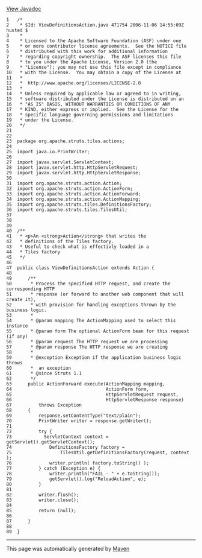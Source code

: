 [View Javadoc](../../../../../../apidocs/org/apache/struts/tiles/actions/ViewDefinitionsAction.html.md)


    1   /*
    2    * $Id: ViewDefinitionsAction.java 471754 2006-11-06 14:55:09Z husted $
    3    *
    4    * Licensed to the Apache Software Foundation (ASF) under one
    5    * or more contributor license agreements.  See the NOTICE file
    6    * distributed with this work for additional information
    7    * regarding copyright ownership.  The ASF licenses this file
    8    * to you under the Apache License, Version 2.0 (the
    9    * "License"); you may not use this file except in compliance
    10   * with the License.  You may obtain a copy of the License at
    11   *
    12   *  http://www.apache.org/licenses/LICENSE-2.0
    13   *
    14   * Unless required by applicable law or agreed to in writing,
    15   * software distributed under the License is distributed on an
    16   * "AS IS" BASIS, WITHOUT WARRANTIES OR CONDITIONS OF ANY
    17   * KIND, either express or implied.  See the License for the
    18   * specific language governing permissions and limitations
    19   * under the License.
    20   */
    21  
    22  
    23  package org.apache.struts.tiles.actions;
    24  
    25  import java.io.PrintWriter;
    26  
    27  import javax.servlet.ServletContext;
    28  import javax.servlet.http.HttpServletRequest;
    29  import javax.servlet.http.HttpServletResponse;
    30  
    31  import org.apache.struts.action.Action;
    32  import org.apache.struts.action.ActionForm;
    33  import org.apache.struts.action.ActionForward;
    34  import org.apache.struts.action.ActionMapping;
    35  import org.apache.struts.tiles.DefinitionsFactory;
    36  import org.apache.struts.tiles.TilesUtil;
    37  
    38  
    39  
    40  /**
    41   * <p>An <strong>Action</strong> that writes the
    42   * definitions of the Tiles factory.
    43   * Useful to check what is effectivly loaded in a
    44   * Tiles factory
    45   */
    46  
    47  public class ViewDefinitionsAction extends Action {
    48  
    49      /**
    50       * Process the specified HTTP request, and create the corresponding HTTP
    51       * response (or forward to another web component that will create it),
    52       * with provision for handling exceptions thrown by the business logic.
    53       *
    54       * @param mapping The ActionMapping used to select this instance
    55       * @param form The optional ActionForm bean for this request (if any)
    56       * @param request The HTTP request we are processing
    57       * @param response The HTTP response we are creating
    58       *
    59       * @exception Exception if the application business logic throws
    60       *  an exception
    61       * @since Struts 1.1
    62       */
    63      public ActionForward execute(ActionMapping mapping,
    64                                   ActionForm form,
    65                                   HttpServletRequest request,
    66                                   HttpServletResponse response)
    67          throws Exception
    68      {
    69          response.setContentType("text/plain");
    70          PrintWriter writer = response.getWriter();
    71  
    72          try {
    73            ServletContext context = getServlet().getServletContext();
    74              DefinitionsFactory factory =
    75                  TilesUtil.getDefinitionsFactory(request, context );
    76              writer.println( factory.toString() );
    77          } catch (Exception e) {
    78              writer.println("FAIL - " + e.toString());
    79              getServlet().log("ReloadAction", e);
    80          }
    81  
    82          writer.flush();
    83          writer.close();
    84  
    85          return (null);
    86  
    87      }
    88  
    89  }

------------------------------------------------------------------------

This page was automatically generated by [Maven](http://maven.apache.org/)

